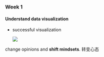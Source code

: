 ### Week 1 

#### Understand data visualization

- successful visualization

  ![](https://blogjallery.oss-cn-beijing.aliyuncs.com/img/20210628111121.png)

change opinions and **shift mindsets**. 转变心态


